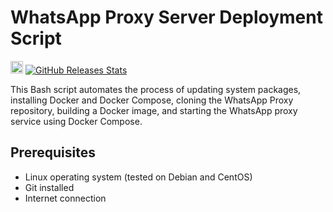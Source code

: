 # WhatsApp Proxy Server Deployment Script

[<img alt="github" src="https://img.shields.io/badge/github-MvsCode/Whatsapp_Proxy_Server-8da0cb?style=for-the-badge&labelColor=555555&logo=github" height="20">](https://github.com/MvsCode/Whatsapp_Proxy_Server)
[![GitHub Releases Stats](https://img.shields.io/github/downloads/MvsCode/Whatsapp_Proxy_Server/total.svg?logo=github)](https://github.com/MvsCode/Whatsapp_Proxy_Server/releases)

This Bash script automates the process of updating system packages, installing Docker and Docker Compose, cloning the WhatsApp Proxy repository, building a Docker image, and starting the WhatsApp proxy service using Docker Compose.

## Prerequisites

- Linux operating system (tested on Debian and CentOS)
- Git installed
- Internet connection
